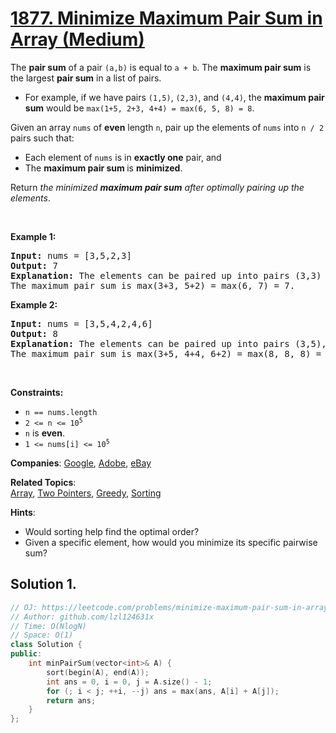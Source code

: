 # [1877. Minimize Maximum Pair Sum in Array (Medium)](https://leetcode.com/problems/minimize-maximum-pair-sum-in-array)

<p>The <strong>pair sum</strong> of a pair <code>(a,b)</code> is equal to <code>a + b</code>. The <strong>maximum pair sum</strong> is the largest <strong>pair sum</strong> in a list of pairs.</p>

<ul>
	<li>For example, if we have pairs <code>(1,5)</code>, <code>(2,3)</code>, and <code>(4,4)</code>, the <strong>maximum pair sum</strong> would be <code>max(1+5, 2+3, 4+4) = max(6, 5, 8) = 8</code>.</li>
</ul>

<p>Given an array <code>nums</code> of <strong>even</strong> length <code>n</code>, pair up the elements of <code>nums</code> into <code>n / 2</code> pairs such that:</p>

<ul>
	<li>Each element of <code>nums</code> is in <strong>exactly one</strong> pair, and</li>
	<li>The <strong>maximum pair sum </strong>is <strong>minimized</strong>.</li>
</ul>

<p>Return <em>the minimized <strong>maximum pair sum</strong> after optimally pairing up the elements</em>.</p>

<p>&nbsp;</p>
<p><strong class="example">Example 1:</strong></p>

<pre>
<strong>Input:</strong> nums = [3,5,2,3]
<strong>Output:</strong> 7
<strong>Explanation:</strong> The elements can be paired up into pairs (3,3) and (5,2).
The maximum pair sum is max(3+3, 5+2) = max(6, 7) = 7.
</pre>

<p><strong class="example">Example 2:</strong></p>

<pre>
<strong>Input:</strong> nums = [3,5,4,2,4,6]
<strong>Output:</strong> 8
<strong>Explanation:</strong> The elements can be paired up into pairs (3,5), (4,4), and (6,2).
The maximum pair sum is max(3+5, 4+4, 6+2) = max(8, 8, 8) = 8.
</pre>

<p>&nbsp;</p>
<p><strong>Constraints:</strong></p>

<ul>
	<li><code>n == nums.length</code></li>
	<li><code>2 &lt;= n &lt;= 10<sup>5</sup></code></li>
	<li><code>n</code> is <strong>even</strong>.</li>
	<li><code>1 &lt;= nums[i] &lt;= 10<sup>5</sup></code></li>
</ul>

**Companies**:
[Google](https://leetcode.com/company/google), [Adobe](https://leetcode.com/company/adobe), [eBay](https://leetcode.com/company/ebay)

**Related Topics**:  
[Array](https://leetcode.com/tag/array), [Two Pointers](https://leetcode.com/tag/two-pointers), [Greedy](https://leetcode.com/tag/greedy), [Sorting](https://leetcode.com/tag/sorting)

**Hints**:
* Would sorting help find the optimal order?
* Given a specific element, how would you minimize its specific pairwise sum?

## Solution 1.

```cpp
// OJ: https://leetcode.com/problems/minimize-maximum-pair-sum-in-array
// Author: github.com/lzl124631x
// Time: O(NlogN)
// Space: O(1)
class Solution {
public:
    int minPairSum(vector<int>& A) {
        sort(begin(A), end(A));
        int ans = 0, i = 0, j = A.size() - 1;
        for (; i < j; ++i, --j) ans = max(ans, A[i] + A[j]);
        return ans;
    }
};
```
